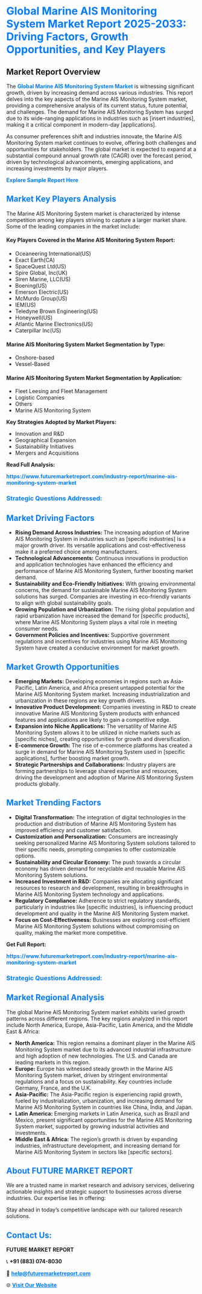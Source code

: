 <h1 style="color: #007BFF;">Global Marine AIS Monitoring System Market Report 2025-2033: Driving Factors, Growth Opportunities, and Key Players</h1>

<section id="overview">
<h2>Market Report Overview</h2>
<p>The <a href="https://www.futuremarketreport.com/industry-report/marine-ais-monitoring-system-market" style="color: #007BFF; text-decoration: none;"><strong>Global Marine AIS Monitoring System Market</strong></a> is witnessing significant growth, driven by increasing demand across various industries. This report delves into the key aspects of the Marine AIS Monitoring System market, providing a comprehensive analysis of its current status, future potential, and challenges. The demand for Marine AIS Monitoring System has surged due to its wide-ranging applications in industries such as [insert industries], making it a critical component in modern-day [applications].</p>
<p>As consumer preferences shift and industries innovate, the Marine AIS Monitoring System market continues to evolve, offering both challenges and opportunities for stakeholders. The global market is expected to expand at a substantial compound annual growth rate (CAGR) over the forecast period, driven by technological advancements, emerging applications, and increasing investments by major players.</p>
</section>

<section id="overview">
<p><a href="https://www.futuremarketreport.com/request-sample/reportId=111240" style="color: #007BFF; text-decoration: none;"><strong>Explore Sample Report Here</strong></a></p>
</section>

<section id="key-players">
<h2 style="color: #007BFF;">Market Key Players Analysis</h2>
<p>The Marine AIS Monitoring System market is characterized by intense competition among key players striving to capture a larger market share. Some of the leading companies in the market include:</p>
<h4>Key Players Covered in the Marine AIS Monitoring System Report:</h4>
<ul><li>Oceaneering International(US)</li><li>Exact Earth(CA)</li><li>SpaceQuest Ltd(US)</li><li>Spire Global, Inc(UK)</li><li>Siren Marine, LLC(US)</li><li>Boening(US)</li><li>Emerson Electric(US)</li><li>McMurdo Group(US)</li><li>IEM(US)</li><li>Teledyne Brown Engineering(US)</li><li>Honeywell(US)</li><li>Atlantic Marine Electronics(US)</li><li>Caterpillar Inc(US)</li></ul>
<h4>Marine AIS Monitoring System Market Segmentation by Type:</h4>
<ul><li>Onshore-based</li><li>Vessel-Based</li></ul>

<h4>Marine AIS Monitoring System Market Segmentation by Application:</h4>
<ul><li>Fleet Leesing and Fleet Management</li><li>Logistic Companies</li><li>Others</li><li>Marine AIS Monitoring System</li></ul>
<p><strong>Key Strategies Adopted by Market Players:</strong></p>
<ul>
<li>Innovation and R&D</li>
<li>Geographical Expansion</li>
<li>Sustainability Initiatives</li>
<li>Mergers and Acquisitions</li>
</ul>
</section>

<section>
<p><strong>Read Full Analysis: </strong></p><a href="https://www.futuremarketreport.com/industry-report/marine-ais-monitoring-system-market" style="color: #007BFF; text-decoration: none;"><strong>https://www.futuremarketreport.com/industry-report/marine-ais-monitoring-system-market</strong></a>
<h3 style="color: #007BFF;">Strategic Questions Addressed:</h3>
</section>

<section id="driving-factors">
<h2 style="color: #007BFF;">Market Driving Factors</h2>
<ul>
<li><strong>Rising Demand Across Industries:</strong> The increasing adoption of Marine AIS Monitoring System in industries such as [specific industries] is a major growth driver. Its versatile applications and cost-effectiveness make it a preferred choice among manufacturers.</li>
<li><strong>Technological Advancements:</strong> Continuous innovations in production and application technologies have enhanced the efficiency and performance of Marine AIS Monitoring System, further boosting market demand.</li>
<li><strong>Sustainability and Eco-Friendly Initiatives:</strong> With growing environmental concerns, the demand for sustainable Marine AIS Monitoring System solutions has surged. Companies are investing in eco-friendly variants to align with global sustainability goals.</li>
<li><strong>Growing Population and Urbanization:</strong> The rising global population and rapid urbanization have increased the demand for [specific products], where Marine AIS Monitoring System plays a vital role in meeting consumer needs.</li>
<li><strong>Government Policies and Incentives:</strong> Supportive government regulations and incentives for industries using Marine AIS Monitoring System have created a conducive environment for market growth.</li>
</ul>
</section>

<section id="growth-opportunities">
<h2 style="color: #007BFF;">Market Growth Opportunities</h2>
<ul>
<li><strong>Emerging Markets:</strong> Developing economies in regions such as Asia-Pacific, Latin America, and Africa present untapped potential for the Marine AIS Monitoring System market. Increasing industrialization and urbanization in these regions are key growth drivers.</li>
<li><strong>Innovative Product Development:</strong> Companies investing in R&D to create innovative Marine AIS Monitoring System products with enhanced features and applications are likely to gain a competitive edge.</li>
<li><strong>Expansion into Niche Applications:</strong> The versatility of Marine AIS Monitoring System allows it to be utilized in niche markets such as [specific niches], creating opportunities for growth and diversification.</li>
<li><strong>E-commerce Growth:</strong> The rise of e-commerce platforms has created a surge in demand for Marine AIS Monitoring System used in [specific applications], further boosting market growth.</li>
<li><strong>Strategic Partnerships and Collaborations:</strong> Industry players are forming partnerships to leverage shared expertise and resources, driving the development and adoption of Marine AIS Monitoring System products globally.</li>
</ul>
</section>

<section id="trending-factors">
<h2 style="color: #007BFF;">Market Trending Factors</h2>
<ul>
<li><strong>Digital Transformation:</strong> The integration of digital technologies in the production and distribution of Marine AIS Monitoring System has improved efficiency and customer satisfaction.</li>
<li><strong>Customization and Personalization:</strong> Consumers are increasingly seeking personalized Marine AIS Monitoring System solutions tailored to their specific needs, prompting companies to offer customizable options.</li>
<li><strong>Sustainability and Circular Economy:</strong> The push towards a circular economy has driven demand for recyclable and reusable Marine AIS Monitoring System solutions.</li>
<li><strong>Increased Investment in R&D:</strong> Companies are allocating significant resources to research and development, resulting in breakthroughs in Marine AIS Monitoring System technology and applications.</li>
<li><strong>Regulatory Compliance:</strong> Adherence to strict regulatory standards, particularly in industries like [specific industries], is influencing product development and quality in the Marine AIS Monitoring System market.</li>
<li><strong>Focus on Cost-Effectiveness:</strong> Businesses are exploring cost-efficient Marine AIS Monitoring System solutions without compromising on quality, making the market more competitive.</li>
</ul>
</section>

<section>
<p><strong>Get Full Report: </strong></p><a href="https://www.futuremarketreport.com/industry-report/marine-ais-monitoring-system-market" style="color: #007BFF; text-decoration: none;"><strong>https://www.futuremarketreport.com/industry-report/marine-ais-monitoring-system-market</strong></a>
<h3 style="color: #007BFF;">Strategic Questions Addressed:</h3>
</section>


<section id="regional-analysis">
<h2 style="color: #007BFF;">Market Regional Analysis</h2>
<p>The global Marine AIS Monitoring System market exhibits varied growth patterns across different regions. The key regions analyzed in this report include North America, Europe, Asia-Pacific, Latin America, and the Middle East & Africa:</p>
<ul>
<li><strong>North America:</strong> This region remains a dominant player in the Marine AIS Monitoring System market due to its advanced industrial infrastructure and high adoption of new technologies. The U.S. and Canada are leading markets in this region.</li>
<li><strong>Europe:</strong> Europe has witnessed steady growth in the Marine AIS Monitoring System market, driven by stringent environmental regulations and a focus on sustainability. Key countries include Germany, France, and the U.K.</li>
<li><strong>Asia-Pacific:</strong> The Asia-Pacific region is experiencing rapid growth, fueled by industrialization, urbanization, and increasing demand for Marine AIS Monitoring System in countries like China, India, and Japan.</li>
<li><strong>Latin America:</strong> Emerging markets in Latin America, such as Brazil and Mexico, present significant opportunities for the Marine AIS Monitoring System market, supported by growing industrial activities and investments.</li>
<li><strong>Middle East & Africa:</strong> The region’s growth is driven by expanding industries, infrastructure development, and increasing demand for Marine AIS Monitoring System in sectors like [specific sectors].</li>
</ul>
</section>

<footer>
<h2 style="color: #007BFF;">About FUTURE MARKET REPORT</h2>
<p>We are a trusted name in market research and advisory services, delivering actionable insights and strategic support to businesses across diverse industries. Our expertise lies in offering:</p>

<p>Stay ahead in today’s competitive landscape with our tailored research solutions.</p>

<h2 style="color: #007BFF;">Contact Us:</h2>
<p><strong>FUTURE MARKET REPORT</strong></p>
<p>📞 <strong>+91 (883) 074-8030</strong></p>
<p>📧 <strong><a href="mailto:help@futuremarketreport.com" style="color: #007BFF;">help@futuremarketreport.com</a></strong></p>
<p>🌐 <strong><a href="https://www.futuremarketreport.com/" style="color: #007BFF;">Visit Our Website</a></strong></p>
</footer>